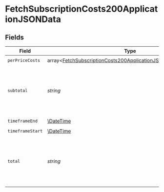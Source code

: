 # FetchSubscriptionCosts200ApplicationJSONData


## Fields

| Field                                                                                                                                                    | Type                                                                                                                                                     | Required                                                                                                                                                 | Description                                                                                                                                              |
| -------------------------------------------------------------------------------------------------------------------------------------------------------- | -------------------------------------------------------------------------------------------------------------------------------------------------------- | -------------------------------------------------------------------------------------------------------------------------------------------------------- | -------------------------------------------------------------------------------------------------------------------------------------------------------- |
| `perPriceCosts`                                                                                                                                          | array<[FetchSubscriptionCosts200ApplicationJSONDataPerPriceCosts](../../models/operations/FetchSubscriptionCosts200ApplicationJSONDataPerPriceCosts.md)> | :heavy_check_mark:                                                                                                                                       | N/A                                                                                                                                                      |
| `subtotal`                                                                                                                                               | *string*                                                                                                                                                 | :heavy_check_mark:                                                                                                                                       | Total costs for the timeframe, excluding any minimums and discounts.                                                                                     |
| `timeframeEnd`                                                                                                                                           | [\DateTime](https://www.php.net/manual/en/class.datetime.php)                                                                                            | :heavy_check_mark:                                                                                                                                       | N/A                                                                                                                                                      |
| `timeframeStart`                                                                                                                                         | [\DateTime](https://www.php.net/manual/en/class.datetime.php)                                                                                            | :heavy_check_mark:                                                                                                                                       | N/A                                                                                                                                                      |
| `total`                                                                                                                                                  | *string*                                                                                                                                                 | :heavy_check_mark:                                                                                                                                       | Total costs for the timeframe, including any minimums and discounts.                                                                                     |